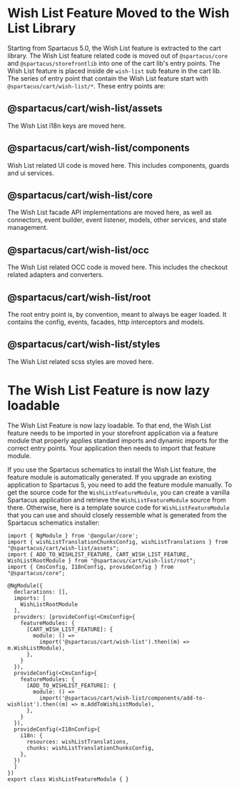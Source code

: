 # Wish List Feature Moved to the Wish List Library

Starting from Spartacus 5.0, the Wish List feature is extracted to the cart library.  The Wish List feature related code is moved out of `@spartacus/core` and `@spartacus/storefrontlib` into one of the cart lib's entry points.  The Wish List feature is placed inside de `wish-list` sub feature in the cart lib. The series of entry point that contain the Wish List feature start with `@spartacus/cart/wish-list/*`.  These entry points are:


## @spartacus/cart/wish-list/assets 
The Wish List i18n keys are moved here.

## @spartacus/cart/wish-list/components
Wish List related UI code is moved here. This includes components, guards and ui services.

## @spartacus/cart/wish-list/core
The Wish List facade API implementations are moved here, as well as connectors, event builder, event listener, models, other services, and state management.

## @spartacus/cart/wish-list/occ
The Wish List related OCC code is moved here. This includes the checkout related adapters and converters.

## @spartacus/cart/wish-list/root
The root entry point is, by convention, meant to always be eager loaded.  It contains the config, events, facades, http interceptors and models.

## @spartacus/cart/wish-list/styles
The Wish List related scss styles are moved here.


# The Wish List Feature is now lazy loadable

The Wish List Feature is now lazy loadable.  To that end, the Wish List feature needs to be imported in your storefront application via a feature module that properly applies standard imports and dynamic imports for the correct entry points.  Your application then needs to import that feature module.

If you use the Spartacus schematics to install the Wish List feature, the feature module is automatically generated.  If you upgrade an existing application to Spartacus 5, you need to add the feature module manually.  To get the source code for the `WishListFeatureModule`, you can create a vanilla Spartacus application and retrieve the `WishListFeatureModule` source from there.  Otherwise, here is a template source code for `WishListFeatureModule` that you can use and should closely ressemble what is generated from the Spartacus schematics installer:

```
import { NgModule } from '@angular/core';
import { wishListTranslationChunksConfig, wishListTranslations } from "@spartacus/cart/wish-list/assets";
import { ADD_TO_WISHLIST_FEATURE, CART_WISH_LIST_FEATURE, WishListRootModule } from "@spartacus/cart/wish-list/root";
import { CmsConfig, I18nConfig, provideConfig } from "@spartacus/core";

@NgModule({
  declarations: [],
  imports: [
    WishListRootModule
  ],
  providers: [provideConfig(<CmsConfig>{
    featureModules: {
      [CART_WISH_LIST_FEATURE]: {
        module: () =>
          import('@spartacus/cart/wish-list').then((m) => m.WishListModule),
      },
    }
  }),
  provideConfig(<CmsConfig>{
    featureModules: {
      [ADD_TO_WISHLIST_FEATURE]: {
        module: () =>
          import('@spartacus/cart/wish-list/components/add-to-wishlist').then((m) => m.AddToWishListModule),
      },
    }
  }),
  provideConfig(<I18nConfig>{
    i18n: {
      resources: wishListTranslations,
      chunks: wishListTranslationChunksConfig,
    },
  })
  ]
})
export class WishListFeatureModule { }

```
